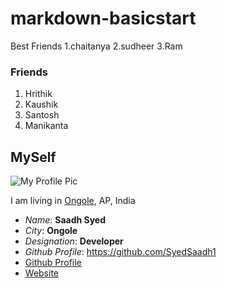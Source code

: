 # markdown-basicstart
Best Friends
1.chaitanya
2.sudheer
3.Ram 


### Friends
1. Hrithik
2. Kaushik
3. Santosh
4. Manikanta

## MySelf
![My Profile Pic](https://pbs.twimg.com/profile_images/942638283535761408/kfzxDnf4_400x400.jpg)

I am living in [Ongole](https://prakasam.ap.gov.in/), AP, India

- *Name*: **Saadh Syed**
- _City_: __Ongole__
- *Designation*: **Developer**
- _Github Profile_: https://github.com/SyedSaadh1
- [Github Profile](https://github.com/SyedSaadh1)
- [Website](https://www.linkedin.com/in/syed-saadh-b8b0371ba/?originalSubdomain=in)
